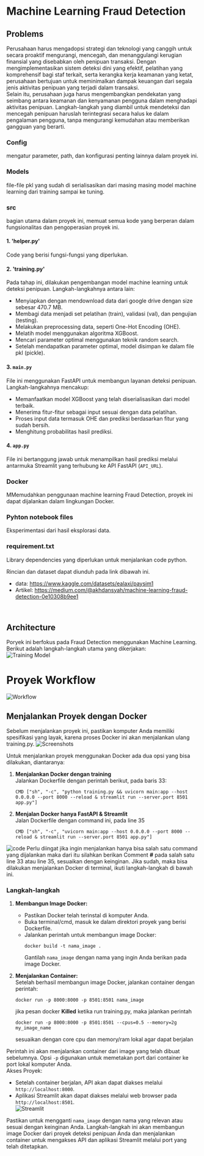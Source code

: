 # Machine Learning Fraud Detection <br>
   
## Problems <br>
Perusahaan harus mengadopsi strategi dan teknologi yang canggih untuk secara proaktif mengurangi, mencegah, dan menanggulangi kerugian finansial yang disebabkan oleh penipuan transaksi. Dengan mengimplementasikan sistem deteksi dini yang efektif, pelatihan yang komprehensif bagi staf terkait, serta kerangka kerja keamanan yang ketat, perusahaan bertujuan untuk meminimalkan dampak keuangan dari segala jenis aktivitas penipuan yang terjadi dalam transaksi. <br>
Selain itu, perusahaan juga harus mengembangkan pendekatan yang seimbang antara keamanan dan kenyamanan pengguna dalam menghadapi aktivitas penipuan. Langkah-langkah yang diambil untuk mendeteksi dan mencegah penipuan haruslah terintegrasi secara halus ke dalam pengalaman pengguna, tanpa mengurangi kemudahan atau memberikan gangguan yang berarti.
<br>
### Config <br>
mengatur parameter, path, dan konfigurasi penting lainnya dalam proyek ini. <br>
   
### Models <br>
file-file pkl yang sudah di serialisasikan dari masing masing model machine learning dari training sampai ke tuning. <br>
   
### src <br>
bagian utama dalam proyek ini, memuat semua kode yang berperan dalam fungsionalitas dan pengoperasian proyek ini.<br>
   
#### 1. 'helper.py' <br>
Code yang berisi fungsi-fungsi yang diperlukan. <br>
   
#### 2. 'training.py' <br>
Pada tahap ini, dilakukan pengembangan model machine learning untuk deteksi penipuan. Langkah-langkahnya antara lain: <br>
- Menyiapkan dengan mendownload data dari google drive dengan size sebesar 470.7 MB. <br>
- Membagi data menjadi set pelatihan (train), validasi (val), dan pengujian (testing). <br>
- Melakukan preprocessing data, seperti One-Hot Encoding (OHE). <br>
- Melatih model menggunakan algoritma XGBoost. <br>
- Mencari parameter optimal menggunakan teknik random search. <br>
- Setelah mendapatkan parameter optimal, model disimpan ke dalam file pkl (pickle). <br>
   
#### 3. `main.py` <br>
File ini menggunakan FastAPI untuk membangun layanan deteksi penipuan. Langkah-langkahnya mencakup: <br>
- Memanfaatkan model XGBoost yang telah diserialisasikan dari model terbaik. <br>
- Menerima fitur-fitur sebagai input sesuai dengan data pelatihan. <br>
- Proses input data termasuk OHE dan prediksi berdasarkan fitur yang sudah bersih. <br>
- Menghitung probabilitas hasil prediksi. <br>
   
#### 4. `app.py` <br>
File ini bertanggung jawab untuk menampilkan hasil prediksi melalui antarmuka Streamlit yang terhubung ke API FastAPI (`API_URL`). <br>
   
### Docker <br>
MMemudahkan penggunaan machine learning Fraud Detection, proyek ini dapat dijalankan dalam lingkungan Docker. <br>
   
### Pyhton notebook files <br>
Eksperimentasi dari hasil eksplorasi data. <br>
   
### requirement.txt <br>
Library dependencies yang diperlukan untuk menjalankan code python. <br>
   
Rincian dan dataset dapat diunduh pada link dibawah ini. <br>
- data: https://www.kaggle.com/datasets/ealaxi/paysim1 <br>
- Artikel: https://medium.com/@akhdansyah/machine-learning-fraud-detection-0e10308b9ee1 <br>
<br>

## Architecture <br>
Poryek ini berfokus pada Fraud Detection menggunakan Machine Learning. Berikut adalah langkah-langkah utama yang dikerjakan: <br>
![Training Model](https://github.com/TeukuAkhdan/Fraud-Detection-API/blob/master/image/training%20model.jpeg?raw=true)

   
# Proyek Workflow <br>
![Workflow](https://github.com/TeukuAkhdan/Fraud-Detection-API/blob/master/image/Diagram%20worklflow.drawio.png?raw=true)
## Menjalankan Proyek dengan Docker <br>
Sebelum menjalankan proyek ini, pastikan komputer Anda memiliki spesifikasi yang layak, karena proses Docker ini akan menjalankan ulang training.py.
![Screenshots](https://github.com/TeukuAkhdan/Fraud-Detection-API/blob/master/image/Screenshot%20usage%20.png?raw=true)

Untuk menjalankan proyek menggunakan Docker ada dua opsi yang bisa dilakukan, diantaranya:
1. **Menjalankan Docker dengan training** <br>
   Jalankan Dockerfile dengan perintah berikut, pada baris 33: <br>
   ```
   CMD ["sh", "-c", "python training.py && uvicorn main:app --host 0.0.0.0 --port 8000 --reload & streamlit run --server.port 8501 app.py"]
   ```
2. **Menjalan Docker hanya FastAPI & Streamlit** <br>
   Jalan Dockerfile dengan command ini, pada line 35 <br>
   ```
   CMD ["sh", "-c", "uvicorn main:app --host 0.0.0.0 --port 8000 --reload & streamlit run --server.port 8501 app.py"]
   ```
![code](https://github.com/TeukuAkhdan/Fraud-Detection-API/blob/master/image/Screenshot%20code.png?raw=true)
Perlu diingat jika ingin menjalankan hanya bisa salah satu command yang dijalankan maka dari itu silahkan berikan Comment **#** pada salah satu line 33 atau line 35, sesuaikan dengan keinginan. Jika sudah, maka bisa dilakukan menjalankan Docker di terminal, ikuti langkah-langkah di bawah ini. <br>
   
### Langkah-langkah <br>
   

1. **Membangun Image Docker:** <br>
   - Pastikan Docker telah terinstal di komputer Anda.
   - Buka terminal/cmd, masuk ke dalam direktori proyek yang berisi Dockerfile.
   - Jalankan perintah untuk membangun image Docker:
     ```
     docker build -t nama_image .
     ```
     Gantilah `nama_image` dengan nama yang ingin Anda berikan pada image Docker. <br>

2. **Menjalankan Container:** <br>
   Setelah berhasil membangun image Docker, jalankan container dengan perintah: <br>
   ```
   docker run -p 8000:8000 -p 8501:8501 nama_image
   ```
   jika pesan docker **Killed** ketika run training.py, maka jalankan perintah <br>
   ```
   docker run -p 8000:8000 -p 8501:8501 --cpus=0.5 --memory=2g my_image_name
   ```
   sesuaikan dengan core cpu dan memory/ram lokal agar dapat berjalan 

Perintah ini akan menjalankan container dari image yang telah dibuat sebelumnya. Opsi `-p` digunakan untuk memetakan port dari container ke port lokal komputer Anda. <br>
Akses Proyek: <br>
- Setelah container berjalan, API akan dapat diakses melalui `http://localhost:8000`. <br>
- Aplikasi Streamlit akan dapat diakses melalui web browser pada `http://localhost:8501`. <br>
![Streamlit](https://github.com/TeukuAkhdan/Fraud-Detection-API/blob/master/image/Fraud_Detection_streamlit_prediction.png?raw=true)
   
Pastikan untuk mengganti `nama_image` dengan nama yang relevan atau sesuai dengan keinginan Anda. Langkah-langkah ini akan membangun image Docker dari proyek deteksi penipuan Anda dan menjalankan container untuk mengakses API dan aplikasi Streamlit melalui port yang telah ditetapkan.
